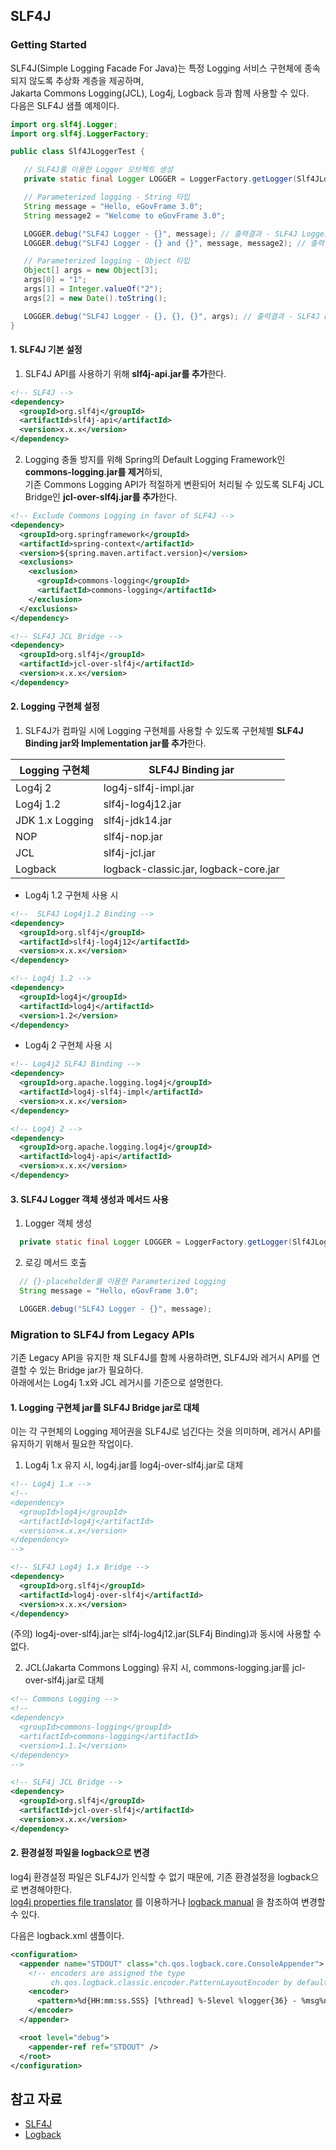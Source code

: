## SLF4J

### Getting Started

SLF4J(Simple Logging Facade For Java)는 특정 Logging 서비스 구현체에 종속되지 않도록 추상화 계층을 제공하며,  
Jakarta Commons Logging(JCL), Log4j, Logback 등과 함께 사용할 수 있다.  
다음은 SLF4J 샘플 예제이다.

```java
import org.slf4j.Logger;
import org.slf4j.LoggerFactory;

public class Slf4JLoggerTest {

   // SLF4J를 이용한 Logger 오브젝트 생성
   private static final Logger LOGGER = LoggerFactory.getLogger(Slf4JLoggerTest.class);

   // Parameterized logging - String 타입
   String message = "Hello, eGovFrame 3.0";
   String message2 = "Welcome to eGovFrame 3.0";

   LOGGER.debug("SLF4J Logger - {}", message); // 출력결과 - SLF4J Logger - Hello, eGovFrame 3.0
   LOGGER.debug("SLF4J Logger - {} and {}", message, message2); // 출력결과 - SLF4J Logger - Hello, eGovFrame 3.0 and Welcome to eGovFrame 3.0

   // Parameterized logging - Object 타입
   Object[] args = new Object[3];
   args[0] = "1";
   args[1] = Integer.valueOf("2");
   args[2] = new Date().toString();

   LOGGER.debug("SLF4J Logger - {}, {}, {}", args); // 출력결과 - SLF4J Logger - 1, 2, Fri Mar 23 11:08:28 KST 2014
}
```

#### 1. SLF4J 기본 설정

1) SLF4J API를 사용하기 위해 **slf4j-api.jar를 추가**한다.

```xml
<!-- SLF4J -->
<dependency>
  <groupId>org.slf4j</groupId>
  <artifactId>slf4j-api</artifactId>
  <version>x.x.x</version>
</dependency>
```

2) Logging 충돌 방지를 위해 Spring의 Default Logging Framework인 **commons-logging.jar를 제거**하되,  
기존 Commons Logging API가 적절하게 변환되어 처리될 수 있도록 SLF4j JCL Bridge인 **jcl-over-slf4j.jar를 추가**한다.

```xml
<!-- Exclude Commons Logging in favor of SLF4J -->
<dependency>
  <groupId>org.springframework</groupId>
  <artifactId>spring-context</artifactId>
  <version>${spring.maven.artifact.version}</version>
  <exclusions>
    <exclusion>
      <groupId>commons-logging</groupId>
      <artifactId>commons-logging</artifactId>
    </exclusion>
  </exclusions>
</dependency>

<!-- SLF4J JCL Bridge -->
<dependency>
  <groupId>org.slf4j</groupId>
  <artifactId>jcl-over-slf4j</artifactId>
  <version>x.x.x</version>
</dependency>
```

#### 2. Logging 구현체 설정

1) SLF4J가 컴파일 시에 Logging 구현체를 사용할 수 있도록 구현체별 **SLF4J Binding jar와 Implementation jar를 추가**한다.

| Logging 구현체 | SLF4J Binding jar |
| --- | --- |
| Log4j 2 | log4j-slf4j-impl.jar |
| Log4j 1.2 | slf4j-log4j12.jar |
| JDK 1.x Logging | slf4j-jdk14.jar |
| NOP | slf4j-nop.jar |
| JCL | slf4j-jcl.jar |
| Logback | logback-classic.jar, logback-core.jar |

- Log4j 1.2 구현체 사용 시

```xml
<!--  SLF4J Log4j1.2 Binding -->
<dependency> 
  <groupId>org.slf4j</groupId>
  <artifactId>slf4j-log4j12</artifactId>
  <version>x.x.x</version>
</dependency>

<!-- Log4j 1.2 -->
<dependency>
  <groupId>log4j</groupId>
  <artifactId>log4j</artifactId>
  <version>1.2</version>
</dependency>
```

- Log4j 2 구현체 사용 시

```xml
<!-- Log4j2 SLF4J Binding -->
<dependency>
  <groupId>org.apache.logging.log4j</groupId>
  <artifactId>log4j-slf4j-impl</artifactId>
  <version>x.x.x</version>
</dependency>

<!-- Log4j 2 -->
<dependency>
  <groupId>org.apache.logging.log4j</groupId>
  <artifactId>log4j-api</artifactId>
  <version>x.x.x</version>
</dependency>
```

#### 3. SLF4J Logger 객체 생성과 메서드 사용

1) Logger 객체 생성

```java
  private static final Logger LOGGER = LoggerFactory.getLogger(Slf4JLoggerTest.class);
```

2) 로깅 메서드 호출  

```java
  // {}-placeholder를 이용한 Parameterized Logging
  String message = "Hello, eGovFrame 3.0";

  LOGGER.debug("SLF4J Logger - {}", message);
```

### Migration to SLF4J from Legacy APIs

기존 Legacy API을 유지한 채 SLF4J를 함께 사용하려면, SLF4J와 레거시 API를 연결할 수 있는 Bridge jar가 필요하다.  
아래에서는 Log4j 1.x와 JCL 레거시를 기준으로 설명한다.

#### 1. Logging 구현체 jar를 SLF4J Bridge jar로 대체

이는 각 구현체의 Logging 제어권을 SLF4J로 넘긴다는 것을 의미하며, 레거시 API를 유지하기 위해서 필요한 작업이다.

1) Log4j 1.x 유지 시, log4j.jar를 log4j-over-slf4j.jar로 대체

```xml
<!-- Log4j 1.x -->
<!-- 
<dependency>
  <groupId>log4j</groupId>
  <artifactId>log4j</artifactId>
  <version>x.x.x</version>
</dependency>
-->

<!-- SLF4J Log4j 1.x Bridge -->  
<dependency>
  <groupId>org.slf4j</groupId>
  <artifactId>log4j-over-slf4j</artifactId>
  <version>x.x.x</version>
</dependency>
```

(주의) log4j-over-slf4j.jar는 slf4j-log4j12.jar(SLF4j Binding)과 동시에 사용할 수 없다.

2) JCL(Jakarta Commons Logging) 유지 시, commons-logging.jar를 jcl-over-slf4j.jar로 대체

```xml
<!-- Commons Logging -->
<!--
<dependency>
  <groupId>commons-logging</groupId>
  <artifactId>commons-logging</artifactId>
  <version>1.1.1</version>
</dependency>
-->

<!-- SLF4j JCL Bridge -->
<dependency>
  <groupId>org.slf4j</groupId>
  <artifactId>jcl-over-slf4j</artifactId>
  <version>x.x.x</version>
</dependency>
```

#### 2. 환경설정 파일을 logback으로 변경

log4j 환경설정 파일은 SLF4J가 인식할 수 없기 때문에, 기존 환경설정을 logback으로 변경해야한다.  
[log4j properties file translator](http://logback.qos.ch/translator/) 를 이용하거나 [logback manual](http://logback.qos.ch/manual/index.html) 을 참조하여 변경할 수 있다.

다음은 logback.xml 샘플이다.

```xml
<configuration>
  <appender name="STDOUT" class="ch.qos.logback.core.ConsoleAppender">
    <!-- encoders are assigned the type
         ch.qos.logback.classic.encoder.PatternLayoutEncoder by default -->
    <encoder>
      <pattern>%d{HH:mm:ss.SSS} [%thread] %-5level %logger{36} - %msg%n</pattern>
    </encoder>
  </appender>

  <root level="debug">
    <appender-ref ref="STDOUT" />
  </root>
</configuration>
```

## 참고 자료

- [SLF4J](http://www.slf4j.org/)
- [Logback](http://logback.qos.ch/)